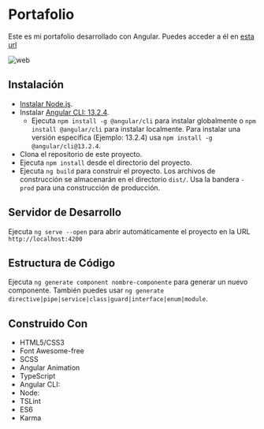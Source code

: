 # Portafolio

Este es mi portafolio desarrollado con Angular. Puedes acceder a él en [esta url](https://marc-cuenca-portfolio.vercel.app/)

![web](https://i.ibb.co/gjJThG1/Screenshot-2023-11-16-121944.png)
## Instalación

- [Instalar Node.js](https://nodejs.org/es/).
- Instalar [Angular CLI: 13.2.4](https://www.npmjs.com/package/@angular/cli/v/13.2.4).
  - Ejecuta `npm install -g @angular/cli` para instalar globalmente o `npm install @angular/cli` para instalar localmente. Para instalar una versión específica (Ejemplo: 13.2.4) usa `npm install -g @angular/cli@13.2.4`.
- Clona el repositorio de este proyecto.
- Ejecuta `npm install` desde el directorio del proyecto.
- Ejecuta `ng build` para construir el proyecto. Los archivos de construcción se almacenarán en el directorio `dist/`. Usa la bandera `-prod` para una construcción de producción.

## Servidor de Desarrollo

Ejecuta `ng serve --open` para abrir automáticamente el proyecto en la URL `http://localhost:4200`

## Estructura de Código

Ejecuta `ng generate component nombre-componente` para generar un nuevo componente. También puedes usar `ng generate directive|pipe|service|class|guard|interface|enum|module`.


## Construido Con

- HTML5/CSS3
- Font Awesome-free
- SCSS
- Angular Animation
- TypeScript
- Angular CLI: 
- Node: 
- TSLint
- ES6
- Karma
